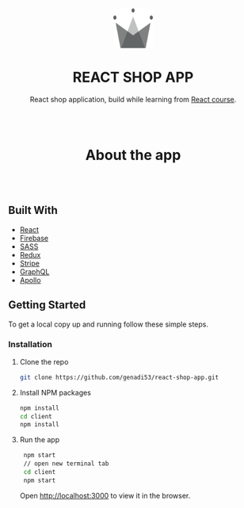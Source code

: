 <!-- PROJECT LOGO -->
<br />
<p align="center">
  <a href="https://github.com/genadi53/react-shop-app">
    <img src="client/src/assets/crown.svg" alt="Logo" width="80" height="80">
  </a>

<br />
  <h1 align="center">REACT SHOP APP</h1>

  <p align="center">
    React shop application, build while learning from <a href="https://www.udemy.com/course/complete-react-developer-zero-to-mastery">React course</a>.
  </p>
  <br/>  <br/>

<!-- ABOUT THE PROJECT -->

<h1 align="center">About the app</h1>
<p></p>

<br/> <br/>

## Built With

- [React](https://reactjs.org/)
- [Firebase](https://www.typescriptlang.org/)
- [SASS](https://sass-lan)
- [Redux](https://redux.js.org/)
- [Stripe](https://stripe.com/en-ee)
- [GraphQL](https://graphql.org/)
- [Apollo](https://www.apollographql.com/)
<!-- GETTING STARTED -->

## Getting Started

To get a local copy up and running follow these simple steps.

### Installation

1. Clone the repo
   ```sh
   git clone https://github.com/genadi53/react-shop-app.git
   ```
2. Install NPM packages
   ```sh
   npm install
   cd client
   npm install
   ```
3. Run the app

   ```sh
    npm start
    // open new terminal tab
    cd client
    npm start

   ```

   Open [http://localhost:3000](http://localhost:3000) to view it in the browser.
